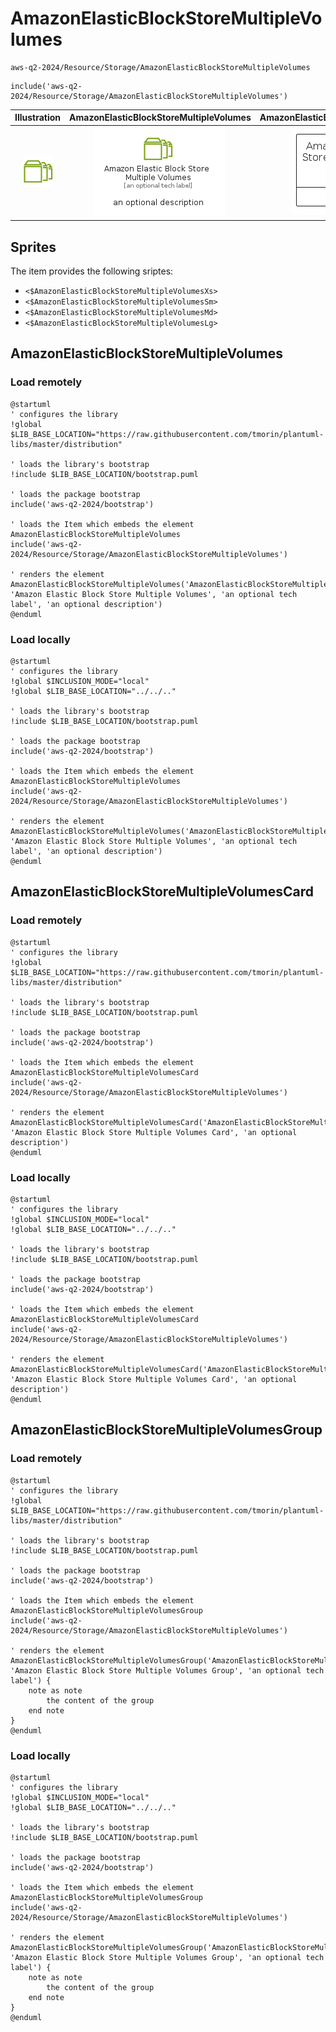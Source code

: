 # AmazonElasticBlockStoreMultipleVolumes


```text
aws-q2-2024/Resource/Storage/AmazonElasticBlockStoreMultipleVolumes
```

```text
include('aws-q2-2024/Resource/Storage/AmazonElasticBlockStoreMultipleVolumes')
```



| Illustration | AmazonElasticBlockStoreMultipleVolumes | AmazonElasticBlockStoreMultipleVolumesCard | AmazonElasticBlockStoreMultipleVolumesGroup |
| :---: | :---: | :---: | :---: |
| ![illustration for Illustration](../../../aws-q2-2024/Resource/Storage/AmazonElasticBlockStoreMultipleVolumes.png) | ![illustration for AmazonElasticBlockStoreMultipleVolumes](../../../aws-q2-2024/Resource/Storage/AmazonElasticBlockStoreMultipleVolumes.Local.png) | ![illustration for AmazonElasticBlockStoreMultipleVolumesCard](../../../aws-q2-2024/Resource/Storage/AmazonElasticBlockStoreMultipleVolumesCard.Local.png) | ![illustration for AmazonElasticBlockStoreMultipleVolumesGroup](../../../aws-q2-2024/Resource/Storage/AmazonElasticBlockStoreMultipleVolumesGroup.Local.png) |



## Sprites
The item provides the following sriptes:

- `<$AmazonElasticBlockStoreMultipleVolumesXs>`
- `<$AmazonElasticBlockStoreMultipleVolumesSm>`
- `<$AmazonElasticBlockStoreMultipleVolumesMd>`
- `<$AmazonElasticBlockStoreMultipleVolumesLg>`





## AmazonElasticBlockStoreMultipleVolumes

### Load remotely
```plantuml
@startuml
' configures the library
!global $LIB_BASE_LOCATION="https://raw.githubusercontent.com/tmorin/plantuml-libs/master/distribution"

' loads the library's bootstrap
!include $LIB_BASE_LOCATION/bootstrap.puml

' loads the package bootstrap
include('aws-q2-2024/bootstrap')

' loads the Item which embeds the element AmazonElasticBlockStoreMultipleVolumes
include('aws-q2-2024/Resource/Storage/AmazonElasticBlockStoreMultipleVolumes')

' renders the element
AmazonElasticBlockStoreMultipleVolumes('AmazonElasticBlockStoreMultipleVolumes', 'Amazon Elastic Block Store Multiple Volumes', 'an optional tech label', 'an optional description')
@enduml
```

### Load locally
```plantuml
@startuml
' configures the library
!global $INCLUSION_MODE="local"
!global $LIB_BASE_LOCATION="../../.."

' loads the library's bootstrap
!include $LIB_BASE_LOCATION/bootstrap.puml

' loads the package bootstrap
include('aws-q2-2024/bootstrap')

' loads the Item which embeds the element AmazonElasticBlockStoreMultipleVolumes
include('aws-q2-2024/Resource/Storage/AmazonElasticBlockStoreMultipleVolumes')

' renders the element
AmazonElasticBlockStoreMultipleVolumes('AmazonElasticBlockStoreMultipleVolumes', 'Amazon Elastic Block Store Multiple Volumes', 'an optional tech label', 'an optional description')
@enduml
```

## AmazonElasticBlockStoreMultipleVolumesCard

### Load remotely
```plantuml
@startuml
' configures the library
!global $LIB_BASE_LOCATION="https://raw.githubusercontent.com/tmorin/plantuml-libs/master/distribution"

' loads the library's bootstrap
!include $LIB_BASE_LOCATION/bootstrap.puml

' loads the package bootstrap
include('aws-q2-2024/bootstrap')

' loads the Item which embeds the element AmazonElasticBlockStoreMultipleVolumesCard
include('aws-q2-2024/Resource/Storage/AmazonElasticBlockStoreMultipleVolumes')

' renders the element
AmazonElasticBlockStoreMultipleVolumesCard('AmazonElasticBlockStoreMultipleVolumesCard', 'Amazon Elastic Block Store Multiple Volumes Card', 'an optional description')
@enduml
```

### Load locally
```plantuml
@startuml
' configures the library
!global $INCLUSION_MODE="local"
!global $LIB_BASE_LOCATION="../../.."

' loads the library's bootstrap
!include $LIB_BASE_LOCATION/bootstrap.puml

' loads the package bootstrap
include('aws-q2-2024/bootstrap')

' loads the Item which embeds the element AmazonElasticBlockStoreMultipleVolumesCard
include('aws-q2-2024/Resource/Storage/AmazonElasticBlockStoreMultipleVolumes')

' renders the element
AmazonElasticBlockStoreMultipleVolumesCard('AmazonElasticBlockStoreMultipleVolumesCard', 'Amazon Elastic Block Store Multiple Volumes Card', 'an optional description')
@enduml
```

## AmazonElasticBlockStoreMultipleVolumesGroup

### Load remotely
```plantuml
@startuml
' configures the library
!global $LIB_BASE_LOCATION="https://raw.githubusercontent.com/tmorin/plantuml-libs/master/distribution"

' loads the library's bootstrap
!include $LIB_BASE_LOCATION/bootstrap.puml

' loads the package bootstrap
include('aws-q2-2024/bootstrap')

' loads the Item which embeds the element AmazonElasticBlockStoreMultipleVolumesGroup
include('aws-q2-2024/Resource/Storage/AmazonElasticBlockStoreMultipleVolumes')

' renders the element
AmazonElasticBlockStoreMultipleVolumesGroup('AmazonElasticBlockStoreMultipleVolumesGroup', 'Amazon Elastic Block Store Multiple Volumes Group', 'an optional tech label') {
    note as note
        the content of the group
    end note
}
@enduml
```

### Load locally
```plantuml
@startuml
' configures the library
!global $INCLUSION_MODE="local"
!global $LIB_BASE_LOCATION="../../.."

' loads the library's bootstrap
!include $LIB_BASE_LOCATION/bootstrap.puml

' loads the package bootstrap
include('aws-q2-2024/bootstrap')

' loads the Item which embeds the element AmazonElasticBlockStoreMultipleVolumesGroup
include('aws-q2-2024/Resource/Storage/AmazonElasticBlockStoreMultipleVolumes')

' renders the element
AmazonElasticBlockStoreMultipleVolumesGroup('AmazonElasticBlockStoreMultipleVolumesGroup', 'Amazon Elastic Block Store Multiple Volumes Group', 'an optional tech label') {
    note as note
        the content of the group
    end note
}
@enduml
```


